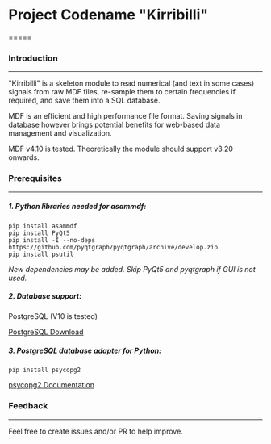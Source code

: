 # Project Codename "Kirribilli"
=====

### Introduction
-----

"Kirribilli" is a skeleton module to read numerical (and text in some cases) signals from raw MDF files, re-sample them to certain frequencies if required, and save them into a SQL database.

MDF is an efficient and high performance file format. Saving signals in database however brings potential benefits for web-based data management and visualization.

MDF v4.10 is tested. Theoretically the module should support v3.20 onwards.

### Prerequisites
-----

##### 1. Python libraries needed for asammdf:

```
pip install asammdf
pip install PyQt5
pip install -I --no-deps https://github.com/pyqtgraph/pyqtgraph/archive/develop.zip
pip install psutil
```

*New dependencies may be added. Skip PyQt5 and pyqtgraph if GUI is not used.*

##### 2. Database support:

PostgreSQL (V10 is tested)

[PostgreSQL Download](https://www.postgresql.org/download/) 

##### 3. PostgreSQL database adapter for Python:

```pip install psycopg2```

[psycopg2 Documentation](https://www.psycopg.org/docs/)

### Feedback
-----

Feel free to create issues and/or PR to help improve.